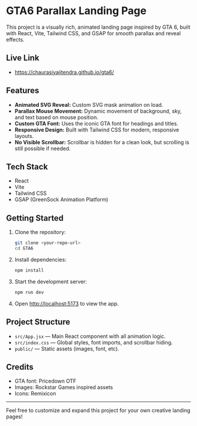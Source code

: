 # GTA6 Parallax Landing Page

This project is a visually rich, animated landing page inspired by GTA 6, built with React, Vite, Tailwind CSS, and GSAP for smooth parallax and reveal effects.

## Live Link
- https://chaurasiyajitendra.github.io/gta6/

## Features
- **Animated SVG Reveal:** Custom SVG mask animation on load.
- **Parallax Mouse Movement:** Dynamic movement of background, sky, and text based on mouse position.
- **Custom GTA Font:** Uses the iconic GTA font for headings and titles.
- **Responsive Design:** Built with Tailwind CSS for modern, responsive layouts.
- **No Visible Scrollbar:** Scrollbar is hidden for a clean look, but scrolling is still possible if needed.

## Tech Stack
- React
- Vite
- Tailwind CSS
- GSAP (GreenSock Animation Platform)

## Getting Started
1. Clone the repository:
   ```sh
   git clone <your-repo-url>
   cd GTA6
   ```
2. Install dependencies:
   ```sh
   npm install
   ```
3. Start the development server:
   ```sh
   npm run dev
   ```
4. Open [http://localhost:5173](http://localhost:5173) to view the app.

## Project Structure
- `src/App.jsx` — Main React component with all animation logic.
- `src/index.css` — Global styles, font imports, and scrollbar hiding.
- `public/` — Static assets (images, font, etc).

## Credits
- GTA font: Pricedown OTF
- Images: Rockstar Games inspired assets
- Icons: Remixicon

---
Feel free to customize and expand this project for your own creative landing pages!
